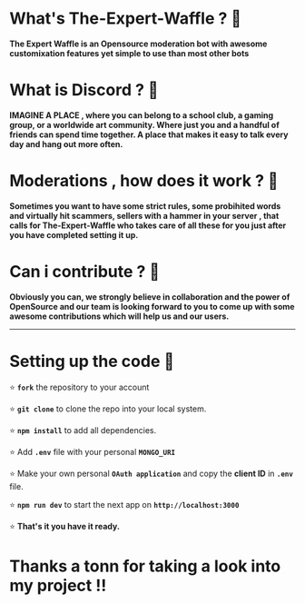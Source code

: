 # What's The-Expert-Waffle ? 🥑

**The Expert Waffle is an Opensource moderation bot with awesome customixation features yet simple to use than most other bots**

# What is Discord ? 🍟

**IMAGINE A PLACE , where you can belong to a school club, a gaming group, or a worldwide art community. Where just you and a handful of friends can spend time together. A place that makes it easy to talk every day and hang out more often.**

# Moderations , how does it work ? 🔨

**Sometimes you want to have some strict rules, some probihited words and virtually hit scammers, sellers with a hammer in your server , that calls for The-Expert-Waffle who takes care of all these for you just after you have completed setting it up.**

# Can i contribute ? 🚀

**Obviously you can, we strongly believe in collaboration and the power of OpenSource and our team is looking forward to you to come up with some awesome contributions which will help us and our users.**

---

# Setting up the code 🥗

⭐ **`fork`** the repository to your account

⭐ **`git clone`** to clone the repo into your local system.

⭐ **`npm install`** to add all dependencies.

⭐ Add **`.env`** file with your personal **`MONGO_URI`**

⭐ Make your own personal **`OAuth application`** and copy the **client ID** in **`.env`** file.

⭐ **`npm run dev`** to start the next app on **`http://localhost:3000`**

⭐ **That's it you have it ready.**

# Thanks a tonn for taking a look into my project !!
